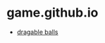 # game.github.io

- [dragable balls](https://jeffreymaomao.github.io/game.github.io//dragBall/index.html)
